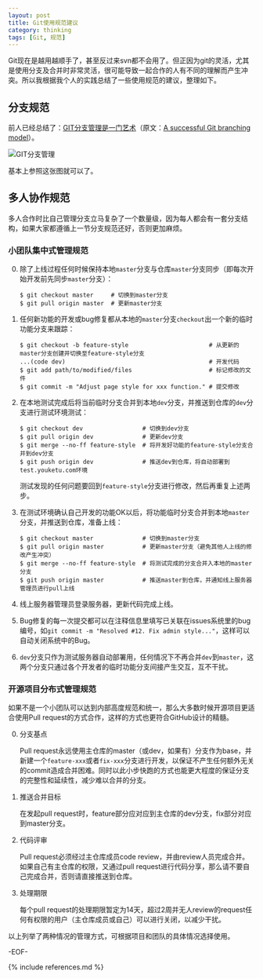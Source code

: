 ```yaml
---
layout: post
title: Git使用规范建议
category: thinking
tags: [Git, 规范]
---
```


Git现在是越用越顺手了，甚至反过来svn都不会用了。但正因为git的灵活，尤其是使用分支及合并时非常灵活，很可能导致一起合作的人有不同的理解而产生冲突。所以我根据我个人的实践总结了一些使用规范的建议，整理如下。

## 分支规范 ##

前人已经总结了：[GIT分支管理是一门艺术](http://roclinux.cn/?p=2129)（原文：[A successful Git branching model](http://nvie.com/posts/a-successful-git-branching-model/)）。

![GIT分支管理](http://nvie.com/img/git-model@2x.png)

基本上参照这张图就可以了。

## 多人协作规范 ##

多人合作时比自己管理分支立马复杂了一个数量级，因为每人都会有一套分支结构，如果大家都遵循上一节分支规范还好，否则更加麻烦。

### 小团队集中式管理规范 ###

0.	除了上线过程任何时候保持本地`master`分支与仓库`master`分支同步（即每次开始开发前先同步`master`分支）：
	
		$ git checkout master     # 切换到master分支
		$ git pull origin master  # 更新master分支
	
0.	任何新功能的开发或bug修复都从本地的`master`分支`checkout`出一个新的临时功能分支来跟踪：
	
		$ git checkout -b feature-style                       # 从更新的master分支创建并切换至feature-style分支
		...(code dev)                                         # 开发代码
		$ git add path/to/modified/files                      # 标记修改的文件
		$ git commit -m "Adjust page style for xxx function." # 提交修改
	
0.	在本地测试完成后将当前临时分支合并到本地`dev`分支，并推送到仓库的`dev`分支进行测试环境测试：
	
		$ git checkout dev                 # 切换到dev分支
		$ git pull origin dev              # 更新dev分支
		$ git merge --no-ff feature-style  # 将开发好功能的feature-style分支合并到dev分支
		$ git push origin dev              # 推送dev到仓库，将自动部署到test.youketu.com环境
	
	测试发现的任何问题要回到`feature-style`分支进行修改，然后再重复上述两步。
	
0.	在测试环境确认自己开发的功能OK以后，将功能临时分支合并到本地`master`分支，并推送到仓库，准备上线：
	
		$ git checkout master              # 切换到master分支
		$ git pull origin master           # 更新master分支（避免其他人上线的修改产生冲突）
		$ git merge --no-ff feature-style  # 将测试完成的分支合并入本地的master分支
		$ git push origin master           # 推送master到仓库，并通知线上服务器管理员进行pull上线

0.	线上服务器管理员登录服务器，更新代码完成上线。
	
0.	Bug修复的每一次提交都可以在注释信息里填写已关联在issues系统里的bug编号，如`git commit -m "Resolved #12. Fix admin style..."`，这样可以自动关闭系统中的Bug。
	
0.	`dev`分支只作为测试服务器自动部署用，任何情况下不再合并`dev`到`master`，这两个分支只通过各个开发者的临时功能分支间接产生交互，互不干扰。

### 开源项目分布式管理规范 ###

如果不是一个小团队可以达到内部高度规范和统一，那么大多数时候开源项目更适合使用Pull request的方式合作，这样的方式也更符合GitHub设计的精髓。

0.	分支基点
	
	Pull request永远使用主仓库的master（或dev，如果有）分支作为base，并新建一个`feature-xxx`或者`fix-xxx`分支进行开发，以保证不产生任何额外无关的commit造成合并困难。同时以此小步快跑的方式也能更大程度的保证分支的完整性和延续性，减少难以合并的分支。

0.	推送合并目标
	
	在发起pull request时，feature部分应对应到主仓库的dev分支，fix部分对应到master分支。

0.	代码评审
	
	Pull request必须经过主仓库成员code review，并由review人员完成合并。如果自己有主仓库的权限，又通过pull request进行代码分享，那么请不要自己完成合并，否则请直接推送到仓库。

0.	处理期限
	
	每个pull request的处理期限暂定为14天，超过2周并无人review的request任何有权限的用户（主仓库成员或自己）可以进行关闭，以减少干扰。

以上列举了两种情况的管理方式，可根据项目和团队的具体情况选择使用。

-EOF-

{% include references.md %}
